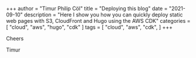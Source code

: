 +++ author = "Timur Philip Cöl"
title = "Deploying this blog"
date = "2021-09-10"
description = "Here I show you how you can quickly deploy static web pages with S3, CloudFront and Hugo using the AWS CDK"
categories = [
"cloud",
"aws",
"hugo",
"cdk"
]
tags = [
"cloud",
"aws",
"cdk",
]
+++

Cheers


Timur